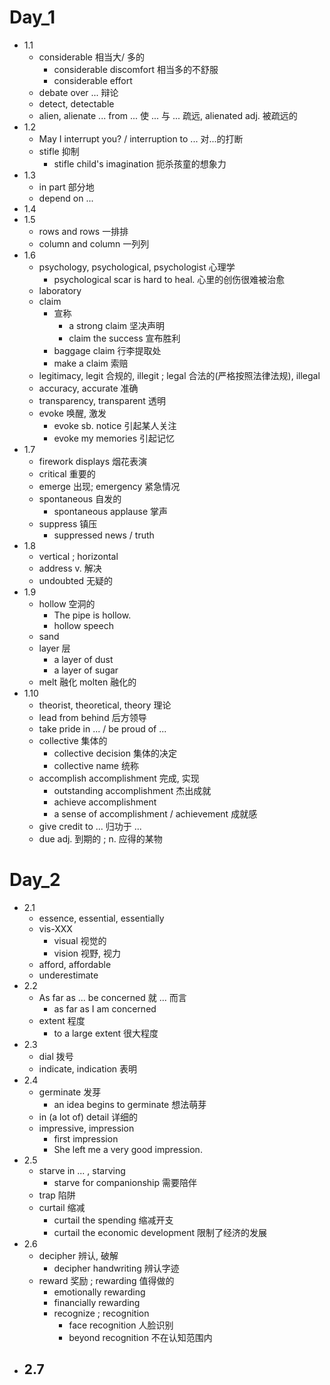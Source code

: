 # Day_1 
- 1.1 
	- considerable 相当大/ 多的 
		- considerable discomfort 相当多的不舒服 
		- considerable effort 
	- debate over ... 辩论 
	- detect, detectable 
	- alien, alienate ... from ... 使 ... 与 ... 疏远, alienated adj. 被疏远的 
- 1.2 
	- May I interrupt you? / interruption to ... 对...的打断 
	- stifle 抑制 
		- stifle child's imagination 扼杀孩童的想象力 
- 1.3 
	- in part 部分地 
	- depend on ... 
- 1.4 
- 1.5 
	- rows and rows 一排排 
	- column and column 一列列 
- 1.6 
	- psychology, psychological, psychologist 心理学 
		- psychological scar is hard to heal. 心里的创伤很难被治愈 
	- laboratory 
	- claim 
		- 宣称 
			- a strong claim 坚决声明 
			- claim the success 宣布胜利 
		- baggage claim 行李提取处 
		- make a claim 索赔 
	- legitimacy, legit 合规的, illegit ; legal 合法的(严格按照法律法规), illegal 
	- accuracy, accurate 准确
	- transparency, transparent 透明 
	- evoke 唤醒, 激发 
		- evoke sb. notice 引起某人关注 
		- evoke my memories 引起记忆 
- 1.7 
	- firework displays 烟花表演 
	- critical 重要的 
	- emerge 出现; emergency 紧急情况 
	- spontaneous 自发的 
		- spontaneous applause 掌声 
	- suppress 镇压 
		- suppressed news / truth 
- 1.8 
	- vertical ; horizontal 
	- address v. 解决 
	- undoubted 无疑的 
- 1.9 
	- hollow 空洞的 
		- The pipe is hollow. 
		- hollow speech 
	- sand 
	- layer 层 
		- a layer of dust 
		- a layer of sugar 
	- melt 融化 molten 融化的 
- 1.10 
	- theorist, theoretical, theory 理论 
	- lead from behind 后方领导 
	- take pride in ... / be proud of ... 
	- collective 集体的 
		- collective decision 集体的决定 
		- collective name 统称 
	- accomplish accomplishment 完成, 实现 
		- outstanding accomplishment 杰出成就 
		- achieve accomplishment 
		- a sense of accomplishment / achievement 成就感 
	- give credit to ... 归功于 ... 
	- due adj. 到期的 ; n. 应得的某物 

# Day_2 
- 2.1 
	- essence, essential, essentially 
	- vis-XXX
		- visual 视觉的 
		- vision 视野, 视力 
	- afford, affordable 
	- underestimate 
- 2.2 
	- As far as ... be concerned 就 ... 而言 
		- as far as I am concerned 
	- extent 程度 
		- to a large extent 很大程度 
- 2.3 
	- dial 拨号 
	- indicate, indication 表明 
- 2.4 
	- germinate 发芽 
		- an idea begins to germinate 想法萌芽 
	- in (a lot of) detail 详细的 
	- impressive, impression 
		- first impression 
		- She left me a very good impression. 
- 2.5 
	- starve in ... , starving 
		- starve for companionship 需要陪伴 
	- trap 陷阱 
	- curtail 缩减 
		- curtail the spending 缩减开支 
		- curtail the economic development 限制了经济的发展 
- 2.6 
	- decipher 辨认, 破解 
		- decipher handwriting 辨认字迹 
	- reward 奖励 ; rewarding 值得做的 
		- emotionally rewarding 
		- financially rewarding 
		- recognize ; recognition 
			- face recognition 人脸识别 
			- beyond recognition 不在认知范围内  
- 2.7 
	- 